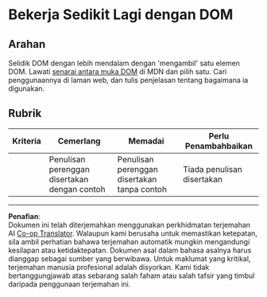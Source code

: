 <!--
CO_OP_TRANSLATOR_METADATA:
{
  "original_hash": "22fb6c3cb570c47f1ac65048393941fa",
  "translation_date": "2025-08-27T23:03:31+00:00",
  "source_file": "3-terrarium/3-intro-to-DOM-and-closures/assignment.md",
  "language_code": "ms"
}
-->
# Bekerja Sedikit Lagi dengan DOM

## Arahan

Selidik DOM dengan lebih mendalam dengan 'mengambil' satu elemen DOM. Lawati [senarai antara muka DOM](https://developer.mozilla.org/docs/Web/API/Document_Object_Model) di MDN dan pilih satu. Cari penggunaannya di laman web, dan tulis penjelasan tentang bagaimana ia digunakan.

## Rubrik

| Kriteria | Cemerlang                                     | Memadai                                          | Perlu Penambahbaikan    |
| -------- | --------------------------------------------- | ------------------------------------------------ | ----------------------- |
|          | Penulisan perenggan disertakan dengan contoh  | Penulisan perenggan disertakan tanpa contoh     | Tiada penulisan disertakan |

---

**Penafian**:  
Dokumen ini telah diterjemahkan menggunakan perkhidmatan terjemahan AI [Co-op Translator](https://github.com/Azure/co-op-translator). Walaupun kami berusaha untuk memastikan ketepatan, sila ambil perhatian bahawa terjemahan automatik mungkin mengandungi kesilapan atau ketidaktepatan. Dokumen asal dalam bahasa asalnya harus dianggap sebagai sumber yang berwibawa. Untuk maklumat yang kritikal, terjemahan manusia profesional adalah disyorkan. Kami tidak bertanggungjawab atas sebarang salah faham atau salah tafsir yang timbul daripada penggunaan terjemahan ini.